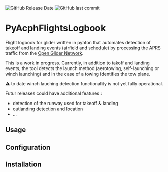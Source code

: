 ![GitHub Release Date](https://img.shields.io/github/release-date/tfraudet/PyAcphFlightsLogbook) ![GitHub last commit](https://img.shields.io/github/last-commit/tfraudet/PyAcphFlightsLogbook)

# PyAcphFlightsLogbook

Flight logbook for glider written in pyhton that automates detection of takeoff and landing events (airfield and schedule) by processing the APRS traffic from the [Open Glider Network](http://wiki.glidernet.org/).

This is a work in progress. Currently, in addition to takoff and landing events, the tool detects the launch method (aerotowing, self-launching or winch launching) and in the case of a towing identifies the tow plane.

:warning: to date winch lauching detection functionality is not yet fully operational.

Futur releases could have additional features :

* detection of the runway used for takeoff & landing
* outlanding detection and location
* ...

## Usage

## Configuration

## Installation

